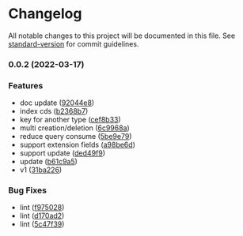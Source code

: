 # Changelog

All notable changes to this project will be documented in this file. See [standard-version](https://github.com/conventional-changelog/standard-version) for commit guidelines.

### 0.0.2 (2022-03-17)


### Features

* doc update ([92044e8](https://github.com/Soontao/cds-change-log/commit/92044e81e0883cb6d8bc693ad2227429bff6a64a))
* index cds ([b2368b7](https://github.com/Soontao/cds-change-log/commit/b2368b74a9da8dbff716b1a18639b6a4ac28f60f))
* key for another type ([cef8b33](https://github.com/Soontao/cds-change-log/commit/cef8b332f969252990c871b66cc138b332190254))
* multi creation/deletion ([6c9968a](https://github.com/Soontao/cds-change-log/commit/6c9968ab1ce9fd80e987338a914855ce77f8f258))
* reduce query consume ([5be9e79](https://github.com/Soontao/cds-change-log/commit/5be9e793aa1b132964a11fc5ba5f71ac02eaf61f))
* support extension fields ([a98be6d](https://github.com/Soontao/cds-change-log/commit/a98be6d5a460e20ca522c5a0628e71afc222d6a3))
* support update ([ded49f9](https://github.com/Soontao/cds-change-log/commit/ded49f963d722a9e2b5a9b42346cb411d0ca4673))
* update ([b61c9a5](https://github.com/Soontao/cds-change-log/commit/b61c9a583fce4f7490b02c6b32856a169efeb3f4))
* v1 ([31ba226](https://github.com/Soontao/cds-change-log/commit/31ba226febdb3fe0cd1867e56f425ccdb7f81c5c))


### Bug Fixes

* lint ([f975028](https://github.com/Soontao/cds-change-log/commit/f975028d92cd07a98b003aaf70fa5da8538b2118))
* lint ([d170ad2](https://github.com/Soontao/cds-change-log/commit/d170ad22c295c4e7bc7d2f99227c25320b1d37e9))
* lint ([5c47f39](https://github.com/Soontao/cds-change-log/commit/5c47f391e82caabaa5b6129025bdf5847d2e1fe7))
